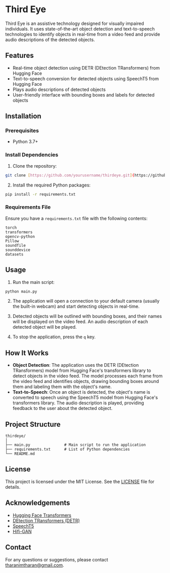 # Third Eye

Third Eye is an assistive technology designed for visually impaired individuals. It uses state-of-the-art object detection and text-to-speech technologies to identify objects in real-time from a video feed and provide audio descriptions of the detected objects.

## Features

- Real-time object detection using DETR (DEtection TRansformers) from Hugging Face
- Text-to-speech conversion for detected objects using SpeechT5 from Hugging Face
- Plays audio descriptions of detected objects
- User-friendly interface with bounding boxes and labels for detected objects

## Installation

### Prerequisites

- Python 3.7+

### Install Dependencies

1. Clone the repository:

```sh
git clone [https://github.com/yourusername/thirdeye.git](https://github.com/Tharanitharan-M/Third-Eye---Hugging-Face.git)
```

2. Install the required Python packages:

```sh
pip install -r requirements.txt
```

### Requirements File

Ensure you have a `requirements.txt` file with the following contents:

```
torch
transformers
opencv-python
Pillow
soundfile
sounddevice
datasets
```

## Usage

1. Run the main script:

```sh
python main.py
```

2. The application will open a connection to your default camera (usually the built-in webcam) and start detecting objects in real-time.

3. Detected objects will be outlined with bounding boxes, and their names will be displayed on the video feed. An audio description of each detected object will be played.

4. To stop the application, press the `q` key.

## How It Works

- **Object Detection**: The application uses the DETR (DEtection TRansformers) model from Hugging Face's transformers library to detect objects in the video feed. The model processes each frame from the video feed and identifies objects, drawing bounding boxes around them and labeling them with the object's name.
- **Text-to-Speech**: Once an object is detected, the object's name is converted to speech using the SpeechT5 model from Hugging Face's transformers library. The audio description is played, providing feedback to the user about the detected object.

## Project Structure

```
thirdeye/
│
├── main.py               # Main script to run the application
├── requirements.txt      # List of Python dependencies
└── README.md             
```

## License

This project is licensed under the MIT License. See the [LICENSE](LICENSE) file for details.

## Acknowledgements

- [Hugging Face Transformers](https://github.com/huggingface/transformers)
- [DEtection TRansformers (DETR)](https://github.com/facebookresearch/detr)
- [SpeechT5](https://github.com/microsoft/speecht5)
- [Hifi-GAN](https://github.com/jik876/hifi-gan)

## Contact

For any questions or suggestions, please contact [tharanimtharan@gmail.com](mailto:tharanimtharan@gmail.com).
